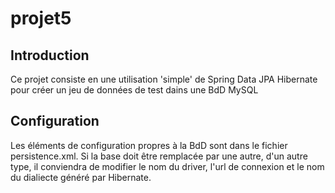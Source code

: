# projet5
## Introduction
Ce projet consiste en une utilisation 'simple' de Spring Data JPA Hibernate pour créer un jeu de données de test dains une BdD MySQL

## Configuration
Les éléments de configuration propres à la BdD sont dans le fichier persistence.xml. Si la base doit être remplacée par une autre, d'un autre type, il conviendra de modifier le nom du driver, l'url de connexion et le nom du dialiecte généré par Hibernate.
